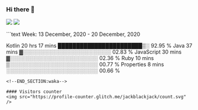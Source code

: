 ### Hi there 👋
<p align="left"> 
<img src="https://github-readme-stats.vercel.app/api/top-langs/?username=jackblackjack&layout=compact" />
<img src="https://github-readme-stats.vercel.app/api/wakatime?username=jackblackjack&layout=compact" />
</p>
<!--START_SECTION:waka-->
```text
Week: 13 December, 2020 - 20 December, 2020

Kotlin       20 hrs 17 mins  ███████████████████████▒░   92.95 % 
Java         37 mins         ▓░░░░░░░░░░░░░░░░░░░░░░░░   02.83 % 
JavaScript   30 mins         ▓░░░░░░░░░░░░░░░░░░░░░░░░   02.36 % 
Ruby         10 mins         ▒░░░░░░░░░░░░░░░░░░░░░░░░   00.77 % 
Properties   8 mins          ░░░░░░░░░░░░░░░░░░░░░░░░░   00.66 % 
```
<!--END_SECTION:waka-->

#### Visitors counter
<img src="https://profile-counter.glitch.me/jackblackjack/count.svg" />
